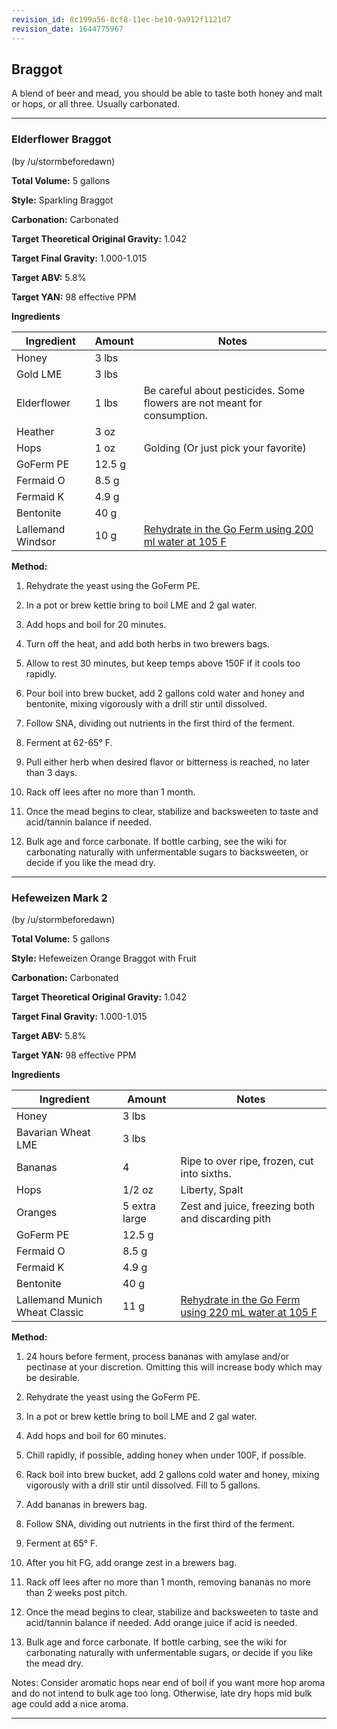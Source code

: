 ```yaml
---
revision_id: 8c199a56-8cf8-11ec-be10-9a912f1121d7
revision_date: 1644775967
---
```


## Braggot

A blend of beer and mead, you should be able to taste both honey and malt or hops, or all three. Usually carbonated.

***


### Elderflower Braggot

(by /u/stormbeforedawn)

**Total Volume:** 5 gallons

**Style:** Sparkling Braggot 

**Carbonation:** Carbonated

**Target Theoretical Original Gravity:** 1.042

**Target Final Gravity:** 1.000-1.015

**Target ABV:** 5.8%

**Target YAN:** 98 effective PPM

**Ingredients**

Ingredient| Amount | Notes
---|---|---
Honey | 3 lbs | 
Gold LME | 3 lbs | 
Elderflower | 1 lbs | Be careful about pesticides. Some flowers are not meant for consumption.
Heather	| 3 oz | 	
Hops | 1 oz | Golding (Or just pick your favorite)
GoFerm PE | 12.5 g
Fermaid O | 8.5 g |
Fermaid K | 4.9 g | 
Bentonite | 40 g 
Lallemand Windsor | 10 g  | [Rehydrate in the Go Ferm using 200 ml water at 105 F](http://www.scottlab.com/product-102.aspx)

**Method:**

1. Rehydrate the yeast using the GoFerm PE.

1. In a pot or brew kettle bring to boil LME and 2 gal water. 

1. Add hops and boil for 20 minutes. 

1. Turn off the heat, and add both herbs in two brewers bags.

1. Allow to rest 30 minutes, but keep temps above 150F if it cools too rapidly.

1. Pour boil into brew bucket, add 2 gallons cold water and honey and bentonite, mixing vigorously with a drill stir until dissolved. 

1. Follow SNA, dividing out nutrients in the first third of the ferment. 

1. Ferment at 62-65° F.

1. Pull either herb when desired flavor or bitterness is reached, no later than 3 days.

1. Rack off lees after no more than 1 month. 

1. Once the mead begins to clear, stabilize and backsweeten to taste and acid/tannin balance if needed.

1. Bulk age and force carbonate. If bottle carbing, see the wiki for carbonating naturally with unfermentable sugars to backsweeten, or decide if you like the mead dry.

***


### Hefeweizen Mark 2

(by /u/stormbeforedawn)

**Total Volume:** 5 gallons

**Style:** Hefeweizen Orange Braggot with Fruit

**Carbonation:** Carbonated

**Target Theoretical Original Gravity:** 1.042

**Target Final Gravity:** 1.000-1.015

**Target ABV:** 5.8%

**Target YAN:** 98 effective PPM

**Ingredients**

Ingredient| Amount | Notes
---|---|---
Honey | 3 lbs | 
Bavarian Wheat  LME | 3 lbs | 
Bananas | 4 | Ripe to over ripe, frozen, cut into sixths. 
Hops | 1/2 oz | Liberty, Spalt
Oranges | 5 extra large | Zest and juice, freezing both and discarding pith
GoFerm PE | 12.5 g
Fermaid O | 8.5 g |
Fermaid K | 4.9 g |
Bentonite | 40 g 
Lallemand Munich Wheat Classic | 11 g  | [Rehydrate in the Go Ferm using 220 mL water at 105 F](http://www.scottlab.com/product-102.aspx)

**Method:**
1. 24 hours before ferment, process bananas with amylase and/or pectinase at your discretion. Omitting this will increase body which may be desirable.

1. Rehydrate the yeast using the GoFerm PE.

1. In a pot or brew kettle bring to boil LME and 2 gal water. 

1. Add hops and boil for 60 minutes. 

1. Chill rapidly, if possible, adding honey when under 100F, if possible.

1. Rack boil into brew bucket, add 2 gallons cold water and honey, mixing vigorously with a drill stir until dissolved. Fill to 5 gallons.

1. Add bananas in brewers bag.

1. Follow SNA, dividing out nutrients in the first third of the ferment. 

1. Ferment at 65° F.

1. After you hit FG, add orange zest in a brewers bag. 

1. Rack off lees after no more than 1 month, removing bananas no more than 2 weeks post pitch. 

1. Once the mead begins to clear, stabilize and backsweeten to taste and acid/tannin balance if needed. Add orange juice if acid is needed. 

1. Bulk age and force carbonate. If bottle carbing, see the wiki for carbonating naturally with unfermentable sugars, or decide if you like the mead dry.

Notes: Consider aromatic hops near end of boil if you want more hop aroma and do not intend to bulk age too long. Otherwise, late dry hops mid bulk age could add a nice aroma.

***